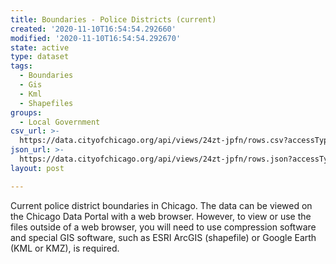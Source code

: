 ```yaml
---
title: Boundaries - Police Districts (current)
created: '2020-11-10T16:54:54.292660'
modified: '2020-11-10T16:54:54.292670'
state: active
type: dataset
tags:
  - Boundaries
  - Gis
  - Kml
  - Shapefiles
groups:
  - Local Government
csv_url: >-
  https://data.cityofchicago.org/api/views/24zt-jpfn/rows.csv?accessType=DOWNLOAD
json_url: >-
  https://data.cityofchicago.org/api/views/24zt-jpfn/rows.json?accessType=DOWNLOAD
layout: post

---
```

Current police district boundaries in Chicago. The data can be viewed on the Chicago Data Portal with a web browser. However, to view or use the files outside of a web browser, you will need to use compression software and special GIS software, such as ESRI ArcGIS (shapefile) or Google Earth (KML or KMZ), is required.
